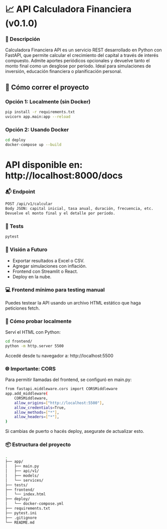 # 📈 API Calculadora Financiera (v0.1.0)
### 🧾 Descripción
Calculadora Financiera API es un servicio REST desarrollado en Python con FastAPI, que permite calcular el crecimiento del capital a través de interés compuesto. Admite aportes periódicos opcionales y devuelve tanto el monto final como un desglose por período. Ideal para simulaciones de inversión, educación financiera o planificación personal.

## 🚀 Cómo correr el proyecto

### Opción 1: Localmente (sin Docker)

```bash
pip install -r requirements.txt
uvicorn app.main:app --reload
```


### Opción 2: Usando Docker
```bash
cd deploy
docker-compose up --build
```
# API disponible en: http://localhost:8000/docs

### 📬 Endpoint
```bash
POST /api/v1/calcular
Body JSON: capital inicial, tasa anual, duración, frecuencia, etc.
Devuelve el monto final y el detalle por período.
```

### 🧪 Tests
```bash
pytest
```

### 🧠 Visión a Futuro
* Exportar resultados a Excel o CSV.
* Agregar simulaciones con inflación.
* Frontend con Streamlit o React.
* Deploy en la nube.

### 💻 Frontend mínimo para testing manual
Puedes testear la API usando un archivo HTML estático que haga peticiones fetch.

### 🔧 Cómo probar localmente
Serví el HTML con Python:

```bash
cd frontend/
python -m http.server 5500
```
Accedé desde tu navegador a: http://localhost:5500


### 🌐 Importante: CORS
Para permitir llamadas del frontend, se configuró en main.py:

```bash python
from fastapi.middleware.cors import CORSMiddleware
app.add_middleware(
    CORSMiddleware,
    allow_origins=["http://localhost:5500"],
    allow_credentials=True,
    allow_methods=["*"],
    allow_headers=["*"],
)
```
Si cambias de puerto o hacés deploy, asegurate de actualizar esto.


### 📦 Estructura del proyecto
```bash
.
├── app/
│   ├── main.py
│   ├── api/v1/
│   ├── models/
│   └── services/
├── tests/
├── frontend/
│   └── index.html
├── deploy/
│   └── docker-compose.yml
├── requirements.txt
├── pytest.ini
├── .gitignore
└── README.md
```
